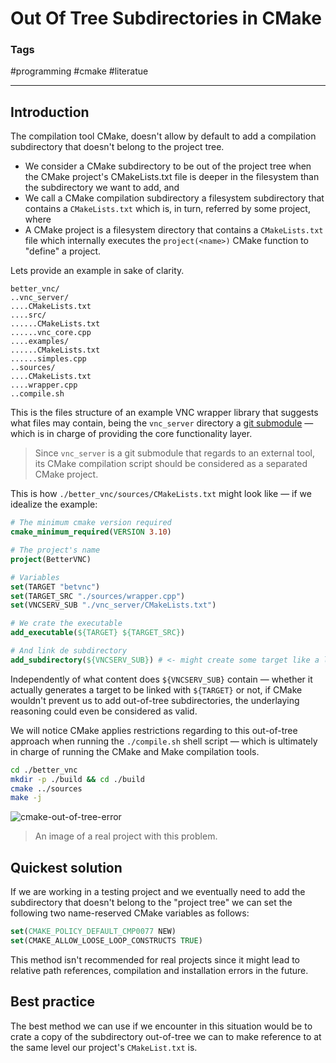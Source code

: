 # Out Of Tree Subdirectories in CMake

### Tags

#programming #cmake #literatue

---

## Introduction

The compilation tool CMake, doesn't allow by default to add a compilation subdirectory that doesn't belong to the project tree. 
- We consider a CMake subdirectory to be out of the project tree when the CMake project's CMakeLists.txt file is deeper in the filesystem than the subdirectory we want to add, and
- We call a CMake compilation subdirectory a filesystem subdirectory that contains a `CMakeLists.txt` which is, in turn, referred by some project, where
- A CMake project is a filesystem directory that contains a `CMakeLists.txt` file which internally executes the `project(<name>)` CMake function to "define" a project.

Lets provide an example in sake of clarity.

```
better_vnc/
..vnc_server/
....CMakeLists.txt
....src/
......CMakeLists.txt
......vnc_core.cpp
....examples/
......CMakeLists.txt
......simples.cpp
..sources/
....CMakeLists.txt
....wrapper.cpp
..compile.sh
```

This is the files structure of an example VNC wrapper library that suggests what files may contain, being the `vnc_server` directory a [git submodule](2505121233_quick-git-submodules-guide) — which is in charge of providing the core functionality layer.

> Since `vnc_server` is a git submodule that regards to an external tool, its CMake compilation script should be considered as a separated CMake project.

This is how `./better_vnc/sources/CMakeLists.txt` might look like — if we idealize the example:

```cmake
# The minimum cmake version required
cmake_minimum_required(VERSION 3.10)

# The project's name
project(BetterVNC)

# Variables
set(TARGET "betvnc")
set(TARGET_SRC "./sources/wrapper.cpp")
set(VNCSERV_SUB "./vnc_server/CMakeLists.txt")

# We crate the executable
add_executable(${TARGET} ${TARGET_SRC})

# And link de subdirectory
add_subdirectory(${VNCSERV_SUB}) # <- might create some target like a library to be linked to the exexuteable
```

Independently of what content does `${VNCSERV_SUB}` contain — whether it actually generates a target to be linked with `${TARGET}` or not, if CMake wouldn't prevent us to add out-of-tree subdirectories, the underlaying reasoning could even be considered as valid.

We will notice CMake applies restrictions regarding to this out-of-tree approach when running the `./compile.sh` shell script — which is ultimately in charge of running the CMake and Make compilation tools.

```sh
cd ./better_vnc
mkdir -p ./build && cd ./build
cmake ../sources
make -j
```

![cmake-out-of-tree-error](cmake-out-of-tree-error.png)

> An image of a real project with this problem.
## Quickest solution

If we are working in a testing project and we eventually need to add the subdirectory that doesn't belong to the "project tree" we can set the following two name-reserved CMake variables as follows: 

```cmake
set(CMAKE_POLICY_DEFAULT_CMP0077 NEW)
set(CMAKE_ALLOW_LOOSE_LOOP_CONSTRUCTS TRUE)
```

This method isn't recommended for real projects since it might lead to relative path references, compilation and installation errors in the future.

## Best practice

The best method we can use if we encounter in this situation would be to crate a copy of the subdirectory out-of-tree we can to make reference to at the same level our project's `CMakeList.txt` is.